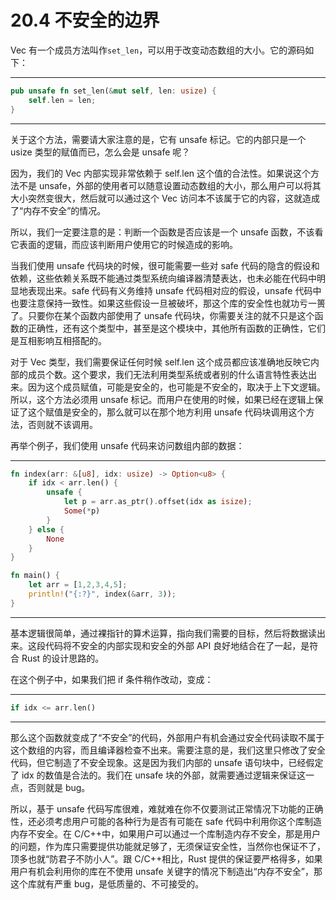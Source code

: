 # 20.4 不安全的边界

Vec 有一个成员方法叫作`set_len`，可以用于改变动态数组的大小。它的源码如下：

---

```rust
pub unsafe fn set_len(&mut self, len: usize) {
    self.len = len;
}
```

---

关于这个方法，需要请大家注意的是，它有 unsafe 标记。它的内部只是一个 usize 类型的赋值而已，怎么会是 unsafe 呢？

因为，我们的 Vec 内部实现非常依赖于 self.len 这个值的合法性。如果说这个方法不是 unsafe，外部的使用者可以随意设置动态数组的大小，那么用户可以将其大小突然变很大，然后就可以通过这个 Vec 访问本不该属于它的内容，这就造成了“内存不安全”的情况。

所以，我们一定要注意的是：判断一个函数是否应该是一个 unsafe 函数，不该看它表面的逻辑，而应该判断用户使用它的时候造成的影响。

当我们使用 unsafe 代码块的时候，很可能需要一些对 safe 代码的隐含的假设和依赖，这些依赖关系既不能通过类型系统向编译器清楚表达，也未必能在代码中明显地表现出来。safe 代码有义务维持 unsafe 代码相对应的假设，unsafe 代码中也要注意保持一致性。如果这些假设一旦被破坏，那这个库的安全性也就功亏一篑了。只要你在某个函数内部使用了 unsafe 代码块，你需要关注的就不只是这个函数的正确性，还有这个类型中，甚至是这个模块中，其他所有函数的正确性，它们是互相影响互相搭配的。

对于 Vec 类型，我们需要保证任何时候 self.len 这个成员都应该准确地反映它内部的成员个数。这个要求，我们无法利用类型系统或者别的什么语言特性表达出来。因为这个成员赋值，可能是安全的，也可能是不安全的，取决于上下文逻辑。所以，这个方法必须用 unsafe 标记。而用户在使用的时候，如果已经在逻辑上保证了这个赋值是安全的，那么就可以在那个地方利用 unsafe 代码块调用这个方法，否则就不该调用。

再举个例子，我们使用 unsafe 代码来访问数组内部的数据：

---

```rust
fn index(arr: &[u8], idx: usize) -> Option<u8> {
    if idx < arr.len() {
        unsafe {
            let p = arr.as_ptr().offset(idx as isize);
            Some(*p)
        }
    } else {
        None
    }
}

fn main() {
    let arr = [1,2,3,4,5];
    println!("{:?}", index(&arr, 3));
}
```

---

基本逻辑很简单，通过裸指针的算术运算，指向我们需要的目标，然后将数据读出来。这段代码将不安全的内部实现和安全的外部 API 良好地结合在了一起，是符合 Rust 的设计思路的。

在这个例子中，如果我们把 if 条件稍作改动，变成：

---

```rust
if idx <= arr.len()
```

---

那么这个函数就变成了“不安全”的代码，外部用户有机会通过安全代码读取不属于这个数组的内容，而且编译器检查不出来。需要注意的是，我们这里只修改了安全代码，但它制造了不安全现象。这是因为我们内部的 unsafe 语句块中，已经假定了 idx 的数值是合法的。我们在 unsafe 块的外部，就需要通过逻辑来保证这一点，否则就是 bug。

所以，基于 unsafe 代码写库很难，难就难在你不仅要测试正常情况下功能的正确性，还必须考虑用户可能的各种行为是否有可能在 safe 代码中利用你这个库制造内存不安全。在 C/C++中，如果用户可以通过一个库制造内存不安全，那是用户的问题，作为库只需要提供功能就足够了，无须保证安全性，当然你也保证不了，顶多也就“防君子不防小人”。跟 C/C++相比，Rust 提供的保证要严格得多，如果用户有机会利用你的库在不使用 unsafe 关键字的情况下制造出“内存不安全”，那这个库就有严重 bug，是低质量的、不可接受的。
